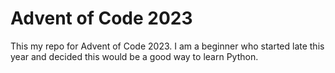 # Advent of Code 2023

This my repo for Advent of Code 2023. I am a beginner who started late this year and decided this would be a good way to learn Python.
